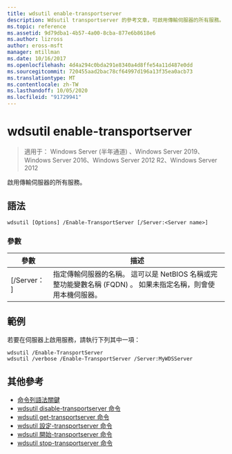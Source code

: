 ```yaml
---
title: wdsutil enable-transportserver
description: Wdsutil transportserver 的參考文章，可啟用傳輸伺服器的所有服務。
ms.topic: reference
ms.assetid: 9d79dba1-4b57-4a00-8cba-877e6b8618e6
ms.author: lizross
author: eross-msft
manager: mtillman
ms.date: 10/16/2017
ms.openlocfilehash: 4d4a294c0bda291e8340a4d8ffe54a11d487e0dd
ms.sourcegitcommit: 720455aad2bac78cf64997d196a13f35ea0acb73
ms.translationtype: MT
ms.contentlocale: zh-TW
ms.lasthandoff: 10/05/2020
ms.locfileid: "91729941"
---
```

# <a name="wdsutil-enable-transportserver"></a>wdsutil enable-transportserver

> 適用于： Windows Server (半年通道) 、Windows Server 2019、Windows Server 2016、Windows Server 2012 R2、Windows Server 2012

啟用傳輸伺服器的所有服務。

## <a name="syntax"></a>語法
```
wdsutil [Options] /Enable-TransportServer [/Server:<Server name>]
```
### <a name="parameters"></a>參數
|參數|描述|
|-------|--------|
|[/Server： <Server name> ]|指定傳輸伺服器的名稱。 這可以是 NetBIOS 名稱或完整功能變數名稱 (FQDN) 。 如果未指定名稱，則會使用本機伺服器。|
## <a name="examples"></a>範例
若要在伺服器上啟用服務，請執行下列其中一項：
```
wdsutil /Enable-TransportServer
wdsutil /verbose /Enable-TransportServer /Server:MyWDSServer
```
## <a name="additional-references"></a>其他參考
- [命令列語法關鍵](command-line-syntax-key.md)
- [wdsutil disable-transportserver 命令](wdsutil-disable-transportserver.md)
- [wdsutil get-transportserver 命令](wdsutil-get-transportserver.md)
- [wdsutil 設定-transportserver 命令](wdsutil-set-transportserver.md)
- [wdsutil 開始-transportserver 命令](wdsutil-start-transportserver.md)
- [wdsutil stop-transportserver 命令](wdsutil-stop-transportserver.md)
